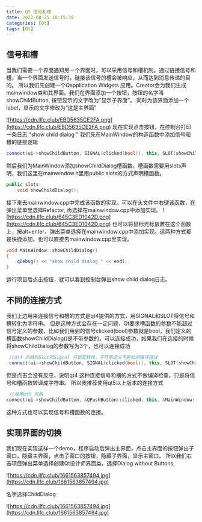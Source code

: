 ```yaml
---
title: Qt 信号和槽
date: 2022-08-25 18:15:39
categories: [Qt]
tags: [Qt]
---
```

## 信号和槽
当我们需要一个界面通知另一个界面时，可以采用信号和槽机制。通过链接信号和槽，当一个界面发送信号时，链接该信号的槽会被响应，从而达到消息传递的目的。
所以我们先创建一个Qapplication Widgets 应用。Creator会为我们生成mainwindow类和其界面。我们在界面添加一个按钮，按钮的名字叫showChildButton, 按钮显示的文字改为“显示子界面”。
同时为该界面添加一个label，显示的文字修改为“这是主界面”
<!--more-->
![https://cdn.llfc.club/EBD5635CE2FA.png](https://cdn.llfc.club/EBD5635CE2FA.png)
现在实现点击按钮，在控制台打印一条日志  "show child dialog "
我们先在MainWindow的构造函数中添加信号和槽的链接逻辑
``` cpp
connect(ui->showChildButton, SIGNAL(clicked(bool)), this, SLOT(showChildDialog()));
```
然后我们为MainWindow添加showChildDialog槽函数，槽函数需要用slots声明，我们这里在mainwindow.h里用public slots的方式声明槽函数。
``` cpp
public slots:
    void showChildDialog();
```
接下来去mainwindow.cpp中完成该函数的实现，可以在头文件中右键该函数，在弹出菜单里选择Refactor, 再选择在mainwindow.cpp中添加实现。
![https://cdn.llfc.club/645C3ED1042D.png](https://cdn.llfc.club/645C3ED1042D.png)
也可以将鼠标光标放置在这个函数上，按alt+enter，弹出菜单选择在mainwindow.cpp中添加实现。这两种方式都是快捷添加，也可以直接去mainwindow.cpp里实现。
``` cpp
void MainWindow::showChildDialog()
{
    qDebug() << "show child dialog " << endl;
}
```
运行项目后点击按钮，就可以看到控制台弹出show child dialog日志。

## 不同的连接方式

我们上边用来连接信号和槽的方式是qt4提供的方式，用SIGNAL和SLOT将信号和槽转化为字符串。
但是这种方式会存在一定问题，Qt要求槽函数的参数不能超过信号定义的参数，比如我们用到的信号clicked(bool)参数就是bool，我们定义的槽函数showChildDialog()是不带参数的，可以连接成功，如果我们在连接的时候将showChildDialog的参数写为3个，也可以连接成功
``` cpp
 //qt4 风格的Slot和Signal 只是宏转换，字符串定义不能检测编译错误
 connect(ui->showChildButton, SIGNAL(clicked(bool)), this, SLOT(showChildDialog(1,2,3)));
```
但是点击会没有反应，说明qt4 这种连接信号和槽的方式不做编译检查，只是将信号和槽函数转译成字符串。
所以我推荐使用qt5以上版本的连接方式
``` cpp
 //推荐qt5 风格
connect(ui->showChildButton, &QPushButton::clicked, this, &MainWindow::showChildDialog);
```
这种方式也可以实现信号和槽函数的连接。

## 实现界面的切换
我们现在实现这样一个demo，程序启动后弹出主界面，点击主界面的按钮弹出子窗口，隐藏主界面，点击子窗口的按钮，隐藏子界面，显示主窗口。
所以我们右击项目弹出菜单选择创建Qt设计师界面类，选择Dialog without Buttons,

![https://cdn.llfc.club/1661563857494.jpg](https://cdn.llfc.club/1661563857494.jpg)

名字选择ChildDialog

![https://cdn.llfc.club/1661563857494.jpg](https://cdn.llfc.club/1661563857494.jpg)